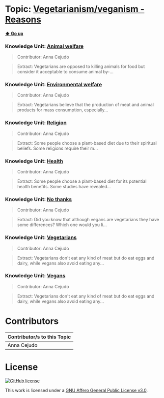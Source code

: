 # Topic: [Vegetarianism/veganism - Reasons](../topics/vegetarianismveganism-reasons.md) 
#### [:arrow_up: Go up](../README.md)

### Knowledge Unit: [Animal welfare ](../knowledge_units/vegetarianismveganism-reasons/animal-welfare.md)

> Contributor: Anna Cejudo

> Extract: Vegetarians are opposed to killing animals for food but consider it acceptable to consume animal by-...


### Knowledge Unit: [Environmental welfare ](../knowledge_units/vegetarianismveganism-reasons/environmental-welfare.md)

> Contributor: Anna Cejudo

> Extract: Vegetarians believe that the production of meat and animal products for mass consumption, especially...


### Knowledge Unit: [Religion ](../knowledge_units/vegetarianismveganism-reasons/religion.md)

> Contributor: Anna Cejudo

> Extract: Some people choose a plant-based diet due to their spiritual beliefs. Some religions require their m...


### Knowledge Unit: [Health ](../knowledge_units/vegetarianismveganism-reasons/health.md)

> Contributor: Anna Cejudo

> Extract: Some people choose a plant-based diet for its potential health benefits. Some studies have revealed...


### Knowledge Unit: [No thanks ](../knowledge_units/vegetarianismveganism-reasons/no-thanks.md)

> Contributor: Anna Cejudo

> Extract: Did you know that although vegans are vegetarians they have some differences? Which one would you li...


### Knowledge Unit: [Vegetarians ](../knowledge_units/vegetarianismveganism-reasons/vegetarians.md)

> Contributor: Anna Cejudo

> Extract: Vegetarians don&#039;t eat any kind of meat but do eat eggs and dairy, while vegans also avoid eating any...


### Knowledge Unit: [Vegans ](../knowledge_units/vegetarianismveganism-reasons/vegans.md)

> Contributor: Anna Cejudo

> Extract: Vegetarians don&#039;t eat any kind of meat but do eat eggs and dairy, while vegans also avoid eating any...


# Contributors

| Contributor/s to this Topic |
| - |  
| Anna Cejudo |    


# License
[![GitHub license](https://img.shields.io/github/license/inbrainz/cerebro)](https://github.com/inbrainz/cerebro/blob/master/LICENSE)

This work is licensed under a [GNU Affero General Public License v3.0](https://www.gnu.org/licenses/agpl-3.0.txt).